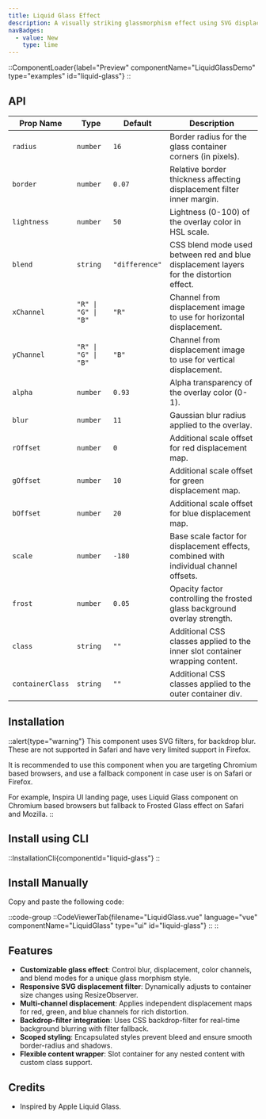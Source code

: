 ```yaml
---
title: Liquid Glass Effect
description: A visually striking glassmorphism effect using SVG displacement filters similar to Apple Liquid Glass.
navBadges:
  - value: New
    type: lime
---
```


::ComponentLoader{label="Preview" componentName="LiquidGlassDemo" type="examples" id="liquid-glass"}
::

## API

| Prop Name        | Type                | Default        | Description                                                                             |
| ---------------- | ------------------- | -------------- | --------------------------------------------------------------------------------------- |
| `radius`         | `number`            | `16`           | Border radius for the glass container corners (in pixels).                              |
| `border`         | `number`            | `0.07`         | Relative border thickness affecting displacement filter inner margin.                   |
| `lightness`      | `number`            | `50`           | Lightness (0-100) of the overlay color in HSL scale.                                    |
| `blend`          | `string`            | `"difference"` | CSS blend mode used between red and blue displacement layers for the distortion effect. |
| `xChannel`       | `"R" \| "G" \| "B"` | `"R"`          | Channel from displacement image to use for horizontal displacement.                     |
| `yChannel`       | `"R" \| "G" \| "B"` | `"B"`          | Channel from displacement image to use for vertical displacement.                       |
| `alpha`          | `number`            | `0.93`         | Alpha transparency of the overlay color (0-1).                                          |
| `blur`           | `number`            | `11`           | Gaussian blur radius applied to the overlay.                                            |
| `rOffset`        | `number`            | `0`            | Additional scale offset for red displacement map.                                       |
| `gOffset`        | `number`            | `10`           | Additional scale offset for green displacement map.                                     |
| `bOffset`        | `number`            | `20`           | Additional scale offset for blue displacement map.                                      |
| `scale`          | `number`            | `-180`         | Base scale factor for displacement effects, combined with individual channel offsets.   |
| `frost`          | `number`            | `0.05`         | Opacity factor controlling the frosted glass background overlay strength.               |
| `class`          | `string`            | `""`           | Additional CSS classes applied to the inner slot container wrapping content.            |
| `containerClass` | `string`            | `""`           | Additional CSS classes applied to the outer container div.                              |

## Installation

::alert{type="warning"}
This component uses SVG filters, for backdrop blur. These are not supported in Safari and have very limited support in Firefox.

It is recommended to use this component when you are targeting Chromium based browsers, and use a fallback component in case user is on Safari or Firefox.

For example, Inspira UI landing page, uses Liquid Glass component on Chromium based browsers but fallback to Frosted Glass effect on Safari and Mozilla.
::

## Install using CLI

::InstallationCli{componentId="liquid-glass"}
::

## Install Manually

Copy and paste the following code:

::code-group
::CodeViewerTab{filename="LiquidGlass.vue" language="vue" componentName="LiquidGlass" type="ui" id="liquid-glass"}
::
::

## Features

- **Customizable glass effect**: Control blur, displacement, color channels, and blend modes for a unique glass morphism style.
- **Responsive SVG displacement filter**: Dynamically adjusts to container size changes using ResizeObserver.
- **Multi-channel displacement**: Applies independent displacement maps for red, green, and blue channels for rich distortion.
- **Backdrop-filter integration**: Uses CSS backdrop-filter for real-time background blurring with filter fallback.
- **Scoped styling**: Encapsulated styles prevent bleed and ensure smooth border-radius and shadows.
- **Flexible content wrapper**: Slot container for any nested content with custom class support.

## Credits

- Inspired by Apple Liquid Glass.
